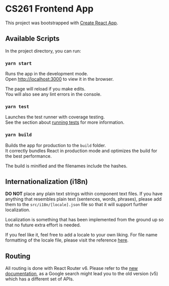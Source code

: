 # CS261 Frontend App

This project was bootstrapped with [Create React App](https://github.com/facebook/create-react-app).

## Available Scripts

In the project directory, you can run:

### `yarn start`

Runs the app in the development mode.\
Open [http://localhost:3000](http://localhost:3000) to view it in the browser.

The page will reload if you make edits.\
You will also see any lint errors in the console.

### `yarn test`

Launches the test runner with coverage testing.\
See the section about [running tests](https://facebook.github.io/create-react-app/docs/running-tests) for more information.

### `yarn build`

Builds the app for production to the `build` folder.\
It correctly bundles React in production mode and optimizes the build for the best performance.

The build is minified and the filenames include the hashes.

## Internationalization (i18n)

**DO NOT** place any plain text strings within component text files. If you have anything that resembles plain text (sentences, words, phrases), please add them to the `src/i18n/[locale].json` file so that it will support further localization.

Localization is something that has been implemented from the ground up so that no future extra effort is needed.

If you feel like it, feel free to add a locale to your own liking. For file name formatting of the locale file, please visit the reference [here](https://www.i18next.com/how-to/faq#how-should-the-language-codes-be-formatted).

## Routing

All routing is done with React Router v6. Please refer to the [new documentation](https://reactrouter.com/docs/en/v6/getting-started/overview), as a Google search might lead you to the old version (v5) which has a different set of APIs.
